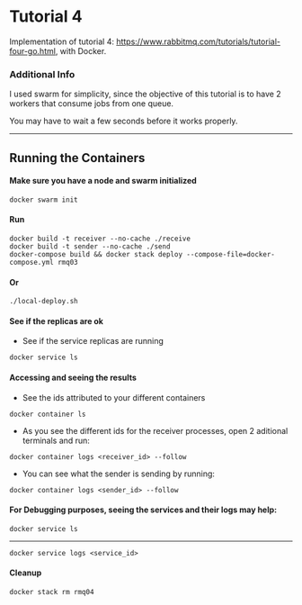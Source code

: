# Tutorial 4
Implementation of tutorial 4: https://www.rabbitmq.com/tutorials/tutorial-four-go.html, with Docker.

### Additional Info
I used swarm for simplicity, since the objective of this tutorial is to have 2 workers that consume jobs from one queue.

You may have to wait a few seconds before it works properly.

***

## Running the Containers

#### Make sure you have a node and swarm initialized
```
docker swarm init
```

#### Run 
```
docker build -t receiver --no-cache ./receive
docker build -t sender --no-cache ./send
docker-compose build && docker stack deploy --compose-file=docker-compose.yml rmq03
```

#### Or
```
./local-deploy.sh
```

#### See if the replicas are ok
- See if the service replicas are running
```
docker service ls
```

#### Accessing and seeing the results
- See the ids attributed to your different containers
```
docker container ls
```

- As you see the different ids for the receiver processes, open 2 aditional terminals and run:
```
docker container logs <receiver_id> --follow
```

- You can see what the sender is sending by running:
```
docker container logs <sender_id> --follow
```

#### For Debugging purposes, seeing the services and their logs may help:
```
docker service ls
```

***

```
docker service logs <service_id>
```

#### Cleanup
```
docker stack rm rmq04
```